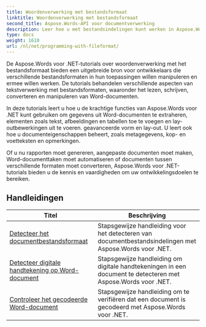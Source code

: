 ```yaml
---
title: Woordenverwerking met bestandsformaat
linktitle: Woordenverwerking met bestandsformaat
second_title: Aspose.Words-API voor documentverwerking
description: Leer hoe u met bestandsindelingen kunt werken in Aspose.Words voor .NET. De tutorials leiden u door de verschillende functies, zoals het detecteren van bestandsformaten en het converteren tussen formaten.
type: docs
weight: 1610
url: /nl/net/programming-with-fileformat/
---
```

De Aspose.Words voor .NET-tutorials over woordenverwerking met het bestandsformaat bieden een uitgebreide bron voor ontwikkelaars die verschillende bestandsformaten in hun toepassingen willen manipuleren en ermee willen werken. De tutorials behandelen verschillende aspecten van tekstverwerking met bestandsformaten, waaronder het lezen, schrijven, converteren en manipuleren van Word-documenten.

In deze tutorials leert u hoe u de krachtige functies van Aspose.Words voor .NET kunt gebruiken om gegevens uit Word-documenten te extraheren, elementen zoals tekst, afbeeldingen en tabellen toe te voegen en lay-outbewerkingen uit te voeren. geavanceerde vorm en lay-out. U leert ook hoe u documenteigenschappen beheert, zoals metagegevens, kop- en voetteksten en opmerkingen.

Of u nu rapporten moet genereren, aangepaste documenten moet maken, Word-documenttaken moet automatiseren of documenten tussen verschillende formaten moet converteren, Aspose.Words voor .NET-tutorials bieden u de kennis en vaardigheden om uw ontwikkelingsdoelen te bereiken.

 ## Handleidingen
| Titel | Beschrijving |
| --- | --- |
| [Detecteer het documentbestandsformaat](./detect-file-format/) | Stapsgewijze handleiding voor het detecteren van documentbestandsindelingen met Aspose.Words voor .NET. |
| [Detecteer digitale handtekening op Word-document](./detect-document-signatures/) | Stapsgewijze handleiding om digitale handtekeningen in een document te detecteren met Aspose.Words voor .NET. |
| [Controleer het gecodeerde Word-document](./verify-encrypted-document/) | Stapsgewijze handleiding om te verifiëren dat een document is gecodeerd met Aspose.Words voor .NET. |